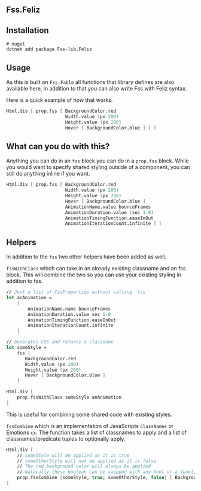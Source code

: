 ## Fss.Feliz

## Installation

```
# nuget
dotnet add package Fss-lib.Feliz
```

## Usage
As this is built on `Fss.Fable` all functions that library defines are also available here, in addition to that
you can also write Fss with Feliz syntax.

Here is a quick example of how that works.
```fsharp
Html.div [ prop.fss [ BackgroundColor.red
                      Width.value (px 200)
                      Height.value (px 200)
                      Hover [ BackgroundColor.blue ] ] ]

```

<example/>

## What can you do with this?
Anything you can do in an `fss` block you can do in a `prop.fss` block.
While you would want to specify shared styling outside of a component, you can still do anything inline if you want.

```fsharp
Html.div [ prop.fss [ BackgroundColor.red
                      Width.value (px 200)
                      Height.value (px 200)
                      Hover [ BackgroundColor.blue ]
                      AnimationName.value bounceFrames
                      AnimationDuration.value (sec 1.0)
                      AnimationTimingFunction.easeInOut
                      AnimationIterationCount.infinite ] ]
```

<example/>

## Helpers

In addition to the `fss` two other helpers have been added as well.

`fssWithClass` which can take in an already existing classname and an fss block. This will combine the two so you can use your existing styling in addition to fss.

```fsharp
// Just a list of CssProperties without calling `fss`
let anAnimation =
    [
        AnimationName.name bounceFrames
        AnimationDuration.value sec 1.0
        AnimationTimingFunction.easeInOut
        AnimationIterationCount.infinite
    ]

// Generates CSS and returns a classname
let someStyle =
    fss [
       BackgroundColor.red
       Width.value (px 200)
       Height.value (px 200)
       Hover [ BackgroundColor.blue ]
    ]

Html.div [
    prop.fssWithClass someStyle anAnimation
]
```

This is useful for combining some shared code with existing styles.

`fssCombine` which is an implementation of JavaScripts `classNames` or Emotions `cx`.
The function takes a list of classnames to apply and a list of classnames/predicate tuples to optionally apply.

```fsharp
Html.div [
    // someStyle will be applied as it is true
    // someOtherStyle will not be applied as it is false
    // The red background color will always be applied
    // Naturally these boolean can be swapped with any bool or a function returning one
    prop.fssCombine [someStyle, true; someOtherStyle, false] [ BackgroundColor.red ]
]
```